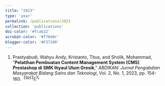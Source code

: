 ```yaml
---
title: "2023"
type: 'year'
permalink: /publications/2023
collection: 'publications'
doi-color: '#fcab22'
acrobat-color: '#f70e0c'
blogger-color: '#F37100'
---
```

1. Prastyabudi, Wahyu Andy, Kristanto, Titus, and Sholik, Mohammad, "**Pelatihan Pembuatan Content Management System (CMS) Prestashop di SMK Ihyaul Ulum Gresik**," *ABDIKAN: Jurnal Pengabdian Masyarakat Bidang Sains dan Teknologi*, Vol. 2, No. 1, 2023, pp. 154-160. <a href='https://dx.doi.org/10.55123/abdikan.v2i1.1722' target='_blank'><i class='ai ai-fw ai-doi' style='color: {{ page.doi-color }}'></i></a> &nbsp;<a href='/publications/bibtex#prastyabudi2023pelatihan' target='_blank' class='btn btn--mcwbibtex'><img src='../images/BibTeX_logo-16px-high.png'/></a>

